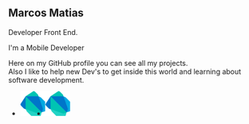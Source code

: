 ## Marcos Matias

Developer Front End.

I'm a Mobile Developer<br/>

Here on my GitHub profile you can see all my projects.  
Also I like to help new Dev's to get inside this world and learning about software development.
<ul style="display: flex;">
  <li><img src="https://raw.githubusercontent.com/devicons/devicon/master/icons/dart/dart-original.svg" width="50"></li>
  <li><img src="https://raw.githubusercontent.com/devicons/devicon/master/icons/dart/dart-original.svg" width="50"></li>
</ul>



